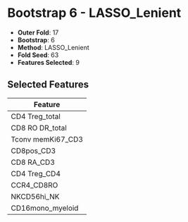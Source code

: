 # Bootstrap 6 - LASSO_Lenient

- **Outer Fold**: 17
- **Bootstrap**: 6
- **Method**: LASSO_Lenient
- **Fold Seed**: 63
- **Features Selected**: 9

## Selected Features

| Feature |
|---------|
| CD4 Treg_total |
| CD8 RO DR_total |
| Tconv memKi67_CD3 |
| CD8pos_CD3 |
| CD8 RA_CD3 |
| CD4 Treg_CD4 |
| CCR4_CD8RO |
| NKCD56hi_NK |
| CD16mono_myeloid |
